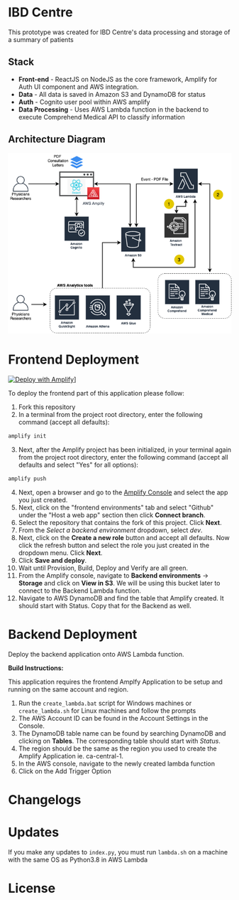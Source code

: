 # IBD Centre
This prototype was created for IBD Centre's data processing and storage of a summary of patients
## Stack

* **Front-end** - ReactJS on NodeJS as the core framework, Amplify for Auth UI component and AWS integration.
* **Data** - All data is saved in Amazon S3 and DynamoDB for status
* **Auth** - Cognito user pool within AWS amplify
* **Data Processing** - Uses AWS Lambda function in the backend to execute Comprehend Medical API to classify information
 
## Architecture Diagram
![alt text](./docs/IBD.png)

# Frontend Deployment
[![Deploy with Amplify](https://oneclick.amplifyapp.com/button.svg)](https://console.aws.amazon.com/amplify/home#/deploy?repo=https://github.com/UBC-CIC/ibd-centre)]

To deploy the frontend part of this application please follow:
1) Fork this repository
2) In a terminal from the project root directory, enter the following command (accept all defaults):
```javascript
amplify init
```
3) Next, after the Amplify project has been initialized, in your terminal again from the project root directory, enter the following command (accept all defaults and select "Yes" for all options):
```javascript
amplify push
```
4) Next, open a browser and go to the [Amplify Console](https://aws.amazon.com/amplify/console/) and select the app you just created.
5) Next, click on the "frontend environments" tab and select "Github" under the "Host a web app" section then click **Connect branch**.
6) Select the repository that contains the fork of this project. Click **Next**.
7) From the *Select a backend environment* dropdown, select *dev*.
8) Next, click on the **Create a new role** button and accept all defaults. Now click the refresh button and select the role you just created in the dropdown menu. Click **Next**.
9) Click **Save and deploy**.
10) Wait until Provision, Build, Deploy and Verify are all green.
11) From the Amplify console, navigate to __Backend environments__ -> __Storage__ and click on __View in S3__. We will be using this bucket later to connect to the Backend Lambda function. 
12) Navigate to AWS DynamoDB and find the table that Amplify created. It should start with Status. Copy that for the Backend as well. 

# Backend Deployment
Deploy the backend application onto AWS Lambda function.

**Build Instructions:**

This application requires the frontend Amplfy Application to be setup and running on the same account and region. 
1. Run the `create_lambda.bat` script for Windows machines or `create_lambda.sh` for Linux machines and follow the prompts 
2. The AWS Account ID can be found in the Account Settings in the Console. 
3. The DynamoDB table name can be found by searching DynamoDB and clicking on __Tables__. The corresponding table should start with _Status_. 
4. The region should be the same as the region you used to create the Amplify Application ie. ca-central-1. 
3. In the AWS console, navigate to the newly created lambda function
4. Click on the Add Trigger Option 

# Changelogs

# Updates
If you make any updates to `index.py`, you must run `lambda.sh` on a machine with the same OS as Python3.8 in AWS Lambda

# License 
